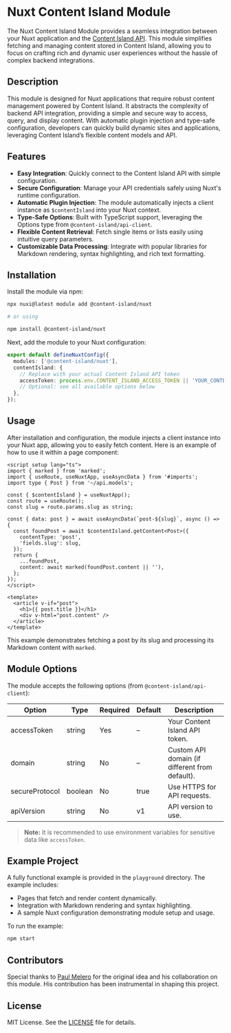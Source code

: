 # Nuxt Content Island Module

The Nuxt Content Island Module provides a seamless integration between your Nuxt application and the [Content Island API](https://contentisland.net/). This module simplifies fetching and managing content stored in Content Island, allowing you to focus on crafting rich and dynamic user experiences without the hassle of complex backend integrations.

## Description

This module is designed for Nuxt applications that require robust content management powered by Content Island. It abstracts the complexity of backend API integration, providing a simple and secure way to access, query, and display content. With automatic plugin injection and type-safe configuration, developers can quickly build dynamic sites and applications, leveraging Content Island’s flexible content models and API.

## Features

- **Easy Integration**: Quickly connect to the Content Island API with simple configuration.
- **Secure Configuration**: Manage your API credentials safely using Nuxt's runtime configuration.
- **Automatic Plugin Injection**: The module automatically injects a client instance as `$contentIsland` into your Nuxt context.
- **Type-Safe Options**: Built with TypeScript support, leveraging the Options type from `@content-island/api-client`.
- **Flexible Content Retrieval**: Fetch single items or lists easily using intuitive query parameters.
- **Customizable Data Processing**: Integrate with popular libraries for Markdown rendering, syntax highlighting, and rich text formatting.

## Installation

Install the module via npm:

```sh
npx nuxi@latest module add @content-island/nuxt

# or using

npm install @content-island/nuxt
```

Next, add the module to your Nuxt configuration:

```ts
export default defineNuxtConfig({
  modules: ['@content-island/nuxt'],
  contentIsland: {
    // Replace with your actual Content Island API token
    accessToken: process.env.CONTENT_ISLAND_ACCESS_TOKEN || 'YOUR_CONTENT_ISLAND_ACCESS_TOKEN',
    // Optional: see all available options below
  },
});
```

## Usage

After installation and configuration, the module injects a client instance into your Nuxt app, allowing you to easily fetch content. Here is an example of how to use it within a page component:

```vue
<script setup lang="ts">
import { marked } from 'marked';
import { useRoute, useNuxtApp, useAsyncData } from '#imports';
import type { Post } from '~/api.models';

const { $contentIsland } = useNuxtApp();
const route = useRoute();
const slug = route.params.slug as string;

const { data: post } = await useAsyncData(`post-${slug}`, async () => {
  const foundPost = await $contentIsland.getContent<Post>({
    contentType: 'post',
    'fields.slug': slug,
  });
  return {
    ...foundPost,
    content: await marked(foundPost.content || ''),
  };
});
</script>

<template>
  <article v-if="post">
    <h1>{{ post.title }}</h1>
    <div v-html="post.content" />
  </article>
</template>
```

This example demonstrates fetching a post by its slug and processing its Markdown content with `marked`.

## Module Options

The module accepts the following options (from `@content-island/api-client`):

| Option         | Type    | Required | Default | Description                                    |
| -------------- | ------- | -------- | ------- | ---------------------------------------------- |
| accessToken    | string  | Yes      | –       | Your Content Island API token.                 |
| domain         | string  | No       | –       | Custom API domain (if different from default). |
| secureProtocol | boolean | No       | true    | Use HTTPS for API requests.                    |
| apiVersion     | string  | No       | v1      | API version to use.                            |

> **Note:** It is recommended to use environment variables for sensitive data like `accessToken`.

## Example Project

A fully functional example is provided in the `playground` directory. The example includes:

- Pages that fetch and render content dynamically.
- Integration with Markdown rendering and syntax highlighting.
- A sample Nuxt configuration demonstrating module setup and usage.

To run the example:

```sh
npm start
```

## Contributors

Special thanks to [Paul Melero](https://github.com/paulmelero) for the original idea and his collaboration on this module. His contribution has been instrumental in shaping this project.

## License

MIT License. See the [LICENSE](LICENSE) file for details.
